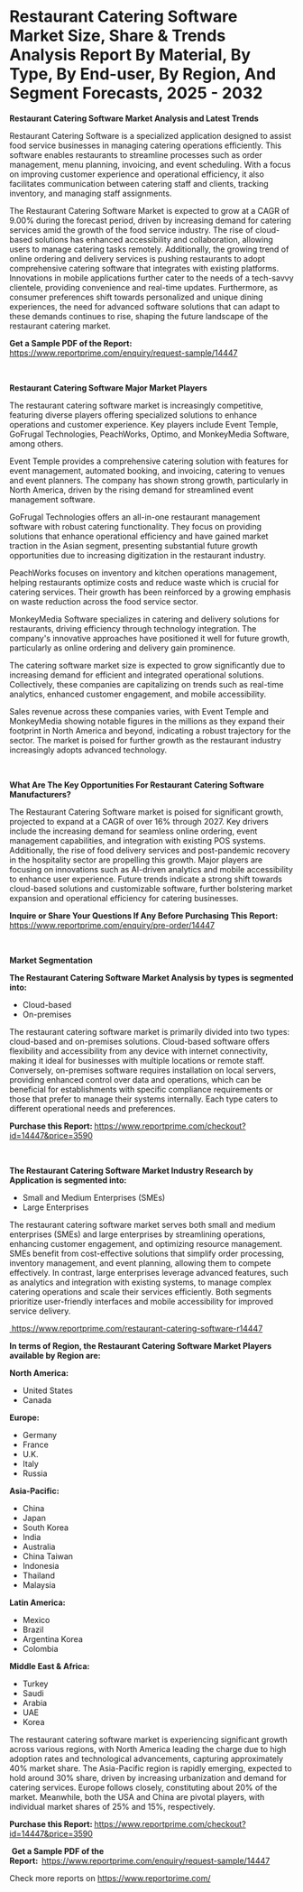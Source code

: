 <p><h1>Restaurant Catering Software Market Size, Share & Trends Analysis Report By Material, By Type, By End-user, By Region, And Segment Forecasts, 2025 - 2032</h1></p><p><strong>Restaurant Catering Software Market Analysis and Latest Trends</strong></p>
<p><p>Restaurant Catering Software is a specialized application designed to assist food service businesses in managing catering operations efficiently. This software enables restaurants to streamline processes such as order management, menu planning, invoicing, and event scheduling. With a focus on improving customer experience and operational efficiency, it also facilitates communication between catering staff and clients, tracking inventory, and managing staff assignments.</p><p>The Restaurant Catering Software Market is expected to grow at a CAGR of 9.00% during the forecast period, driven by increasing demand for catering services amid the growth of the food service industry. The rise of cloud-based solutions has enhanced accessibility and collaboration, allowing users to manage catering tasks remotely. Additionally, the growing trend of online ordering and delivery services is pushing restaurants to adopt comprehensive catering software that integrates with existing platforms. Innovations in mobile applications further cater to the needs of a tech-savvy clientele, providing convenience and real-time updates. Furthermore, as consumer preferences shift towards personalized and unique dining experiences, the need for advanced software solutions that can adapt to these demands continues to rise, shaping the future landscape of the restaurant catering market.</p></p>
<p><strong>Get a Sample PDF of the Report:&nbsp;</strong> <a href="https://www.reportprime.com/enquiry/request-sample/14447?utm_campaign=3188&utm_medium=2&utm_source=Github&utm_content=ia&utm_term=20032025&utm_id=restaurant-catering-software">https://www.reportprime.com/enquiry/request-sample/14447</a></p>
<p>&nbsp;</p>
<p><strong>Restaurant Catering Software Major Market Players</strong></p>
<p><p>The restaurant catering software market is increasingly competitive, featuring diverse players offering specialized solutions to enhance operations and customer experience. Key players include Event Temple, GoFrugal Technologies, PeachWorks, Optimo, and MonkeyMedia Software, among others.</p><p>Event Temple provides a comprehensive catering solution with features for event management, automated booking, and invoicing, catering to venues and event planners. The company has shown strong growth, particularly in North America, driven by the rising demand for streamlined event management software.</p><p>GoFrugal Technologies offers an all-in-one restaurant management software with robust catering functionality. They focus on providing solutions that enhance operational efficiency and have gained market traction in the Asian segment, presenting substantial future growth opportunities due to increasing digitization in the restaurant industry.</p><p>PeachWorks focuses on inventory and kitchen operations management, helping restaurants optimize costs and reduce waste which is crucial for catering services. Their growth has been reinforced by a growing emphasis on waste reduction across the food service sector.</p><p>MonkeyMedia Software specializes in catering and delivery solutions for restaurants, driving efficiency through technology integration. The company's innovative approaches have positioned it well for future growth, particularly as online ordering and delivery gain prominence.</p><p>The catering software market size is expected to grow significantly due to increasing demand for efficient and integrated operational solutions. Collectively, these companies are capitalizing on trends such as real-time analytics, enhanced customer engagement, and mobile accessibility.</p><p>Sales revenue across these companies varies, with Event Temple and MonkeyMedia showing notable figures in the millions as they expand their footprint in North America and beyond, indicating a robust trajectory for the sector. The market is poised for further growth as the restaurant industry increasingly adopts advanced technology.</p></p>
<p>&nbsp;</p>
<p><strong>What Are The Key Opportunities For Restaurant Catering Software Manufacturers?</strong></p>
<p><p>The Restaurant Catering Software market is poised for significant growth, projected to expand at a CAGR of over 16% through 2027. Key drivers include the increasing demand for seamless online ordering, event management capabilities, and integration with existing POS systems. Additionally, the rise of food delivery services and post-pandemic recovery in the hospitality sector are propelling this growth. Major players are focusing on innovations such as AI-driven analytics and mobile accessibility to enhance user experience. Future trends indicate a strong shift towards cloud-based solutions and customizable software, further bolstering market expansion and operational efficiency for catering businesses.</p></p>
<p><strong>Inquire or Share Your Questions If Any Before Purchasing This Report:</strong> <a href="https://www.reportprime.com/enquiry/pre-order/14447?utm_campaign=3188&utm_medium=2&utm_source=Github&utm_content=ia&utm_term=20032025&utm_id=restaurant-catering-software">https://www.reportprime.com/enquiry/pre-order/14447</a></p>
<p>&nbsp;</p>
<p><strong>Market Segmentation</strong></p>
<p><strong>The Restaurant Catering Software Market Analysis by types is segmented into:</strong></p>
<p><ul><li>Cloud-based</li><li>On-premises</li></ul></p>
<p><p>The restaurant catering software market is primarily divided into two types: cloud-based and on-premises solutions. Cloud-based software offers flexibility and accessibility from any device with internet connectivity, making it ideal for businesses with multiple locations or remote staff. Conversely, on-premises software requires installation on local servers, providing enhanced control over data and operations, which can be beneficial for establishments with specific compliance requirements or those that prefer to manage their systems internally. Each type caters to different operational needs and preferences.</p></p>
<p><strong>Purchase this Report:&nbsp;</strong><a href="https://www.reportprime.com/checkout?id=14447&price=3590&utm_campaign=3188&utm_medium=2&utm_source=Github&utm_content=ia&utm_term=20032025&utm_id=restaurant-catering-software">https://www.reportprime.com/checkout?id=14447&price=3590</a></p>
<p>&nbsp;</p>
<p><strong>The Restaurant Catering Software Market Industry Research by Application is segmented into:</strong></p>
<p><ul><li>Small and Medium Enterprises (SMEs)</li><li>Large Enterprises</li></ul></p>
<p><p>The restaurant catering software market serves both small and medium enterprises (SMEs) and large enterprises by streamlining operations, enhancing customer engagement, and optimizing resource management. SMEs benefit from cost-effective solutions that simplify order processing, inventory management, and event planning, allowing them to compete effectively. In contrast, large enterprises leverage advanced features, such as analytics and integration with existing systems, to manage complex catering operations and scale their services efficiently. Both segments prioritize user-friendly interfaces and mobile accessibility for improved service delivery.</p></p>
<p><a href="https://www.reportprime.com/restaurant-catering-software-r14447?utm_campaign=3188&utm_medium=2&utm_source=Github&utm_content=ia&utm_term=20032025&utm_id=restaurant-catering-software">&nbsp;https://www.reportprime.com/restaurant-catering-software-r14447</a></p>
<p><strong>In terms of Region, the Restaurant Catering Software Market Players available by Region are:</strong></p>
<p>
    <p> <strong> North America: </strong>
        <ul>
            <li>United States</li>
            <li>Canada</li>
        </ul>
        </p> 
    <p> <strong> Europe: </strong>
        <ul>
            <li>Germany</li>
            <li>France</li>
            <li>U.K.</li>
            <li>Italy</li>
            <li>Russia</li>
        </ul>
        </p> 
    <p> <strong> Asia-Pacific: </strong>
        <ul>
            <li>China</li>
            <li>Japan</li>
            <li>South Korea</li>
            <li>India</li>
            <li>Australia</li>
            <li>China Taiwan</li>
            <li>Indonesia</li>
            <li>Thailand</li>
            <li>Malaysia</li>
        </ul>
        </p> 
    <p> <strong> Latin America: </strong>
        <ul>
            <li>Mexico</li>
            <li>Brazil</li>
            <li>Argentina Korea</li>
            <li>Colombia</li>
        </ul>
        </p> 
    <p> <strong> Middle East & Africa: </strong>
        <ul>
            <li>Turkey</li>
            <li>Saudi</li>
            <li>Arabia</li>
            <li>UAE</li>
            <li>Korea</li>
        </ul>
    </p>
    </p>
<p><p>The restaurant catering software market is experiencing significant growth across various regions, with North America leading the charge due to high adoption rates and technological advancements, capturing approximately 40% market share. The Asia-Pacific region is rapidly emerging, expected to hold around 30% share, driven by increasing urbanization and demand for catering services. Europe follows closely, constituting about 20% of the market. Meanwhile, both the USA and China are pivotal players, with individual market shares of 25% and 15%, respectively.</p></p>
<p><strong>Purchase this Report: </strong><a href="https://www.reportprime.com/checkout?id=14447&price=3590&utm_campaign=3188&utm_medium=2&utm_source=Github&utm_content=ia&utm_term=20032025&utm_id=restaurant-catering-software">https://www.reportprime.com/checkout?id=14447&price=3590</a></p>
<p>&nbsp;<strong>Get a Sample PDF of the Report:&nbsp;&nbsp;</strong><a href="https://www.reportprime.com/enquiry/request-sample/14447?utm_campaign=3188&utm_medium=2&utm_source=Github&utm_content=ia&utm_term=20032025&utm_id=restaurant-catering-software">https://www.reportprime.com/enquiry/request-sample/14447</a></p>
<p><strong></strong></p>
<p>Check more reports on <a href="https://www.reportprime.com/?utm_campaign=3188&utm_medium=2&utm_source=Github&utm_content=ia&utm_term=20032025&utm_id=restaurant-catering-software">https://www.reportprime.com/</a></p>